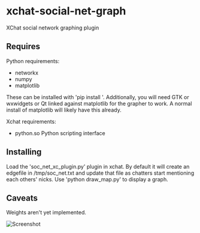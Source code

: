 xchat-social-net-graph
======================

XChat social network graphing plugin

Requires
--------
Python requirements:
 - networkx
 - numpy
 - matplotlib

These can be installed with 'pip install <library>'. Additionally, you will need GTK or wxwidgets or Qt linked against matplotlib for the grapher to work. A normal install of matplotlib will likely have this already.

 Xchat requirements:
 - python.so Python scripting interface

Installing
----------
Load the 'soc_net_xc_plugin.py' plugin in xchat. By default it will create an edgefile in /tmp/soc_net.txt and update that file as chatters start mentioning each others' nicks.
Use 'python draw_map.py' to display a graph.

Caveats
----
Weights aren't yet implemented.

 ![Screenshot](https://raw.github.com/TQ-tranquility/xchat-social-net-graph/master/images/scr1.png)
